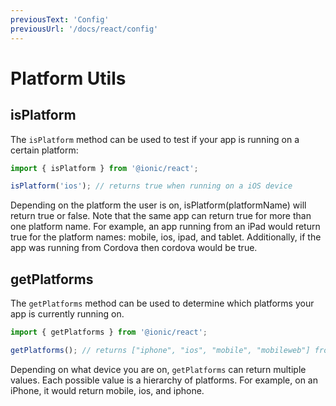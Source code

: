 ```yaml
---
previousText: 'Config'
previousUrl: '/docs/react/config'
---
```


# Platform Utils

## isPlatform

The `isPlatform` method can be used to test if your app is running on a certain platform:

```typescript
import { isPlatform } from '@ionic/react';

isPlatform('ios'); // returns true when running on a iOS device
```

Depending on the platform the user is on, isPlatform(platformName) will return true or false. Note that the same app can return true for more than one platform name. For example, an app running from an iPad would return true for the platform names: mobile, ios, ipad, and tablet. Additionally, if the app was running from Cordova then cordova would be true.

## getPlatforms

The `getPlatforms` method can be used to determine which platforms your app is currently running on.

```typescript
import { getPlatforms } from '@ionic/react';

getPlatforms(); // returns ["iphone", "ios", "mobile", "mobileweb"] from an iPhone
```

Depending on what device you are on, `getPlatforms` can return multiple values. Each possible value is a hierarchy of platforms. For example, on an iPhone, it would return mobile, ios, and iphone.